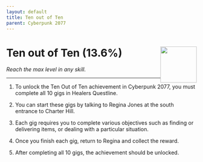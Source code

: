 ```yaml
---
layout: default
title: Ten out of Ten
parent: Cyberpunk 2077
---
```


# Ten out of Ten (13.6%) <img style="float: right;" src="https://cdn.cloudflare.steamstatic.com/steamcommunity/public/images/apps/1091500/a9109d1262f0121dd2c4369a5cbbdde0b7c347bb.jpg" width="96" height="96">

_Reach the max level in any skill._

***

1. To unlock the Ten Out of Ten achievement in Cyberpunk 2077, you must complete all 10 gigs in Healers Questline.

2. You can start these gigs by talking to Regina Jones at the south entrance to Charter Hill.

3. Each gig requires you to complete various objectives such as finding or delivering items, or dealing with a particular situation.

4. Once you finish each gig, return to Regina and collect the reward.

5. After completing all 10 gigs, the achievement should be unlocked.